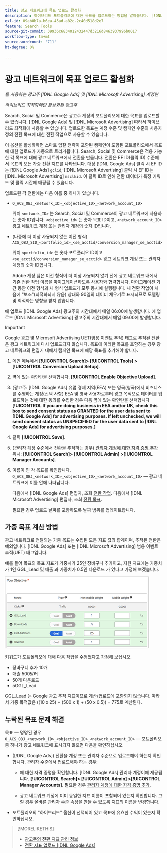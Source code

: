 ```yaml
---
title: 광고 네트워크에 목표 업로드 활성화
description: 하이브리드 포트폴리오에 대한 목표를 업로드하는 방법을 알아봅니다. [!DNL Google Ads] 및 [!DNL Microsoft Advertising].
exl-id: 09ab0b7a-b6ea-45ad-a82c-2c40d518d2e7
feature: Search Tools
source-git-commit: 39936c6834012432447d3216d8463937996b0017
workflow-type: tm+mt
source-wordcount: '711'
ht-degree: 0%

---
```


# 광고 네트워크에 목표 업로드 활성화

*를 사용하는 광고주 [!DNL Google Ads] 및 [!DNL Microsoft Advertising] 계정만*

*하이브리드 최적화에만 활성화된 광고주*

Search, Social 및 Commerce은 광고주 계정의 포트폴리오에 대한 목표를 업로드할 수 있습니다. [!DNL Google Ads] 및 [!DNL Microsoft Advertising] 따라서 하이브리드 최적화에 사용할 수 있습니다. 업로드한 목표는 계정 수준 및 캠페인 수준의 사용자 정의 전환 목표에 대한 전환 작업으로 사용할 수 있습니다.

이 옵션을 활성화하면 스마트 입찰 전략이 포함된 캠페인이 포함된 포트폴리오에서 목표에 대한 업로드가 자동으로 트리거됩니다. Search, Social 및 Commerce은 적용 가능한 각 목표에 대해 광고 네트워크에서 전환을 만듭니다. 전환은 EF ID(클릭 ID) 수준에서 목표의 모든 가중 전환 지표를 나타냅니다. 대상 [!DNL Google Ads] 클릭 시 EF ID는 [!DNL Google Ads] `gclid`; [!DNL Microsoft Advertising] 클릭 시 EF ID는 [!DNL Microsoft Advertising] `msclkid`. 이 클릭 ID로 인해 전환 데이터가 특정 키워드 및 클릭 시간에 매핑될 수 있습니다.

업로드된 각 전환에는 다음 이름 중 하나가 있습니다.

* `O_ACS_OBJ_<network_ID>_<objective_ID>_<network_account_ID>`

  위치 `<network_ID>` 는 Search, Social 및 Commerce이 광고 네트워크에 사용하는 숫자 ID입니다. `<objective_id>` 는 숫자 목표 ID이고, `<network_account_ID>` 광고 네트워크 계정 또는 관리자 계정의 숫자 ID입니다.

* (나중에 더 이상 사용되지 않는 이전 형식) `ACS_OBJ_SID_<portfolio_id>_<se_acctid/conversion_manager_se_acctid>`

  위치 `<portfolio_id>` 는 숫자 포트폴리오 ID이고 `<se_acctid/conversion_manager_se_acctid>` 광고 네트워크 계정 또는 관리자 계정의 숫자 ID입니다.

  Adobe 계정 팀은 이전 형식이 더 이상 사용되지 않기 전에 광고 네트워크 내에서 기존 전환 작업 이름을 마이그레이션하도록 사용자와 협력합니다. 마이그레이션 기간 동안 이전 형식과 새 형식 업로드가 모두 동시에 실행됩니다. 새 전환 작업이 처음에 &quot;보조&quot;(최적화되지 않음) 상태와 90일의 데이터 채우기로 표시되므로 모델링 및 최적화는 영향을 받지 않습니다.

에 업로드 [!DNL Google Ads] 광고주의 시간대에서 매일 06:00에 발생합니다. 에 업로드 [!DNL Microsoft Advertising] 광고주의 시간대에서 매일 09:00에 발생합니다.

>[!IMPORTANT]
>
>Google 광고 및 Microsoft Advertising UET(범용 이벤트 추적) 태그로 추적된 전환은 광고 네트워크에 다시 업로드되지 않습니다. 목표에 이러한 목표를 포함하는 경우 광고 네트워크의 편집기 내에서 캠페인 목표에 해당 목표를 추가해야 합니다.

1. 메인 메뉴에서 **[!UICONTROL Search]> [!UICONTROL Tools] >[!UICONTROL Conversion Upload Setup]**.

1. 옆에 있는 확인란을 선택합니다. **[!UICONTROL Enable Objective Upload]**.

1. (광고주: [!DNL Google Ads] 유럽 경제 지역(EEA) 또는 영국(영국)에서 비즈니스를 수행하는 계정(선택 사항) EEA 및 영국 사용자로부터 광고 목적으로 데이터를 업로드하는 것에 대한 동의를 수집한 경우 다음 옆에 있는 확인란을 선택합니다 **[!UICONTROL If you are doing business in EEA and/or UK, check this box to send consent status as GRANTED for the user data sent to [!DNL Google Ads] for advertising purposes. If left unchecked, we will send consent status as UNSPECIFIED for the user data sent to [!DNL Google Ads] for advertising purposes.]**

1. 클릭 **[!UICONTROL Save]**.

1. (관리자 계정 수준에서 전환을 추적하는 경우) [관리자 계정에 대한 자격 증명 추가](/help/search-social-commerce/admin/manager-accounts.md) 위치: **[!UICONTROL Search]> [!UICONTROL Admin] >[!UICONTROL Manager Accounts]**.

1. 이름이 인 각 목표를 확인합니다. `O_ACS_OBJ_<network_ID>_<objective_ID>_<network_account_ID>` — 광고 네트워크에 이틀 안에 나타납니다.

   다음에서 [!DNL Google Ads] 편집자, 조회 [전환 작업](https://support.google.com/google-ads/answer/11461796). 다음에서 [!DNL Microsoft Advertising] 편집자, 조회 [전환 목표](https://help.ads.microsoft.com/#apex/ads/en/56709).

   필요한 경우 업로드 날짜를 포함하도록 날짜 범위를 업데이트합니다.

## 가중 목표 계산 방법

광고 네트워크로 전달되는 가중 목표는 수집된 모든 지표 값의 합계이며, 추적된 전환은 예외입니다. [!DNL Google Ads] 또는 [!DNL Microsoft Advertising] 범용 이벤트 추적(UET) 태그입니다.

예를 들어 목표의 목표 지표가 가중치가 25인 장바구니 추가이고, 지원 지표에는 가중치가 1인 GGL_Lead 및 매출 과 가중치가 0.5인 다운로드 가 있다고 가정해 보겠습니다.

![가중치가 적용된 목표의 예](/help/search-social-commerce/assets/objective-example.png "가중치가 적용된 목표의 예")

키워드가 포트폴리오에 대해 다음 작업을 수행했다고 가정해 보십시오.

* 장바구니 추가 10개
* 매출 500달러
* 50개 다운로드
* 5GGL_Lead

GGL_Lead 는 Google 광고 추적 지표이므로 계산/업로드에 포함되지 않습니다. 따라서 가중 목적값은 ((10 x 25) + (500 x 1) + (50 x 0.5)) = 775로 계산된다.

## 누락된 목표 문제 해결

목표 — 명명된 경우 `O_ACS_OBJ_<network_ID>_<objective_ID>_<network_account_ID>` — 포트폴리오 중 하나가 광고 네트워크에 표시되지 않으면 다음을 확인하십시오.

* ([!DNL Google Ads]) 전환을 계정 또는 관리자 수준으로 업로드해야 하는지 확인합니다. 관리자 수준에서 업로드해야 하는 경우:

   * 에 대한 자격 증명을 확인합니다. [!DNL Google Ads] 관리자 계정이에 제공됩니다. **[!UICONTROL Search]> [!UICONTROL Admin] >[!UICONTROL Manager Accounts]**. 필요한 경우 [관리자 계정에 대한 자격 증명 추가](/help/search-social-commerce/admin/manager-accounts.md).

   * 광고 네트워크 계정에 이미 동일한 지표 이름이 포함되어 있는지 확인합니다. 그럴 경우 올바른 관리자 수준 속성을 만들 수 있도록 지표의 이름을 변경합니다.

* 포트폴리오의 &quot;하이브리드&quot; 옵션이 선택되어 있고 목표에 유효한 수익이 있는지 확인하십시오.

>[!MORELIKETHIS]
>
>* [광고주의 전환 지표 관리 정보](/help/search-social-commerce/admin/conversion-metrics/conversion-metric-about.md)
>* [전환 지표 업로드 [!DNL Google Ads]](conversion-metrics-upload-to-google.md)
